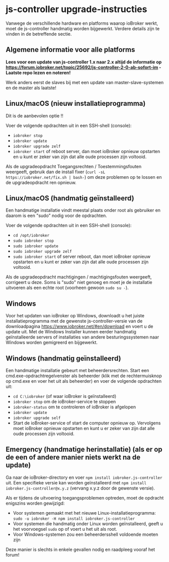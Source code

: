 # js-controller upgrade-instructies

Vanwege de verschillende hardware en platforms waarop ioBroker werkt, moet de js-controller handmatig worden bijgewerkt. Verdere details zijn te vinden in de betreffende sectie.

## Algemene informatie voor alle platforms

**Lees voor een update van js-controller 1.x naar 2.x altijd de informatie op https://forum.iobroker.net/topic/25692/js-controller-2-0-ab-sofort-im -Laatste repo lezen en noteren!**

Werk anders eerst de slaves bij met een update van master-slave-systemen en de master als laatste!

## Linux/macOS (nieuw installatieprogramma)
Dit is de aanbevolen optie !!

Voer de volgende opdrachten uit in een SSH-shell (console):
* `iobroker stop`
* `iobroker update`
* `iobroker upgrade zelf`
* `iobroker start` of reboot server, dan moet ioBroker opnieuw opstarten en u kunt er zeker van zijn dat alle oude processen zijn voltooid.

Als de upgradeopdracht Toegangsrechten / Toestemmingsfouten weergeeft, gebruik dan de install fixer (`curl -sL https://iobroker.net/fix.sh | bash-`) om deze problemen op te lossen en de upgradeopdracht ren opnieuw.

## Linux/macOS (handmatig geïnstalleerd)

Een handmatige installatie vindt meestal plaats onder root als gebruiker en daarom is een "sudo" nodig voor de opdrachten.

Voer de volgende opdrachten uit in een SSH-shell (console):
* `cd /opt/iobroker`
* `sudo iobroker stop`
* `sudo iobroker update`
* `sudo iobroker upgrade zelf`
* `sudo iobroker start` of server reboot, dan moet ioBroker opnieuw opstarten en u kunt er zeker van zijn dat alle oude processen zijn voltooid.

Als de upgradeopdracht machtigingen / machtigingsfouten weergeeft, corrigeert u deze. Soms is "sudo" niet genoeg en moet je de installatie uitvoeren als een echte root (voorheen gewoon `sudo su -`).

## Windows

Voor het updaten van ioBroker op Windows, downloadt u het juiste installatieprogramma met de gewenste js-controller-versie van de downloadpagina https://www.iobroker.net/#en/download en voert u de update uit. Met de Windows Installer kunnen eerder handmatig geïnstalleerde servers of installaties van andere besturingssystemen naar Windows worden gemigreerd en bijgewerkt.

## Windows (handmatig geïnstalleerd)

Een handmatige installatie gebeurt met beheerdersrechten. Start een cmd.exe-opdrachtregelvenster als beheerder (klik met de rechtermuisknop op cmd.exe en voer het uit als beheerder) en voer de volgende opdrachten uit:

* `cd C:\iobroker` (of waar ioBroker is geïnstalleerd)
* `iobroker stop` om de ioBroker-service te stoppen
* `iobroker-status` om te controleren of ioBroker is afgelopen
* `iobroker update`
* `iobroker upgrade self`
* Start de ioBroker-service of start de computer opnieuw op. Vervolgens moet ioBroker opnieuw opstarten en kunt u er zeker van zijn dat alle oude processen zijn voltooid.

## Emergency (handmatige herinstallatie) (als er op de een of andere manier niets werkt na de update)
Ga naar de ioBroker-directory en voer `npm install iobroker.js-controller` uit. Een specifieke versie kan worden geïnstalleerd met `npm install iobroker.js-controller@x.y.z` (vervang x.y.z door de gewenste versie).

Als er tijdens de uitvoering toegangsproblemen optreden, moet de opdracht enigszins worden gewijzigd:
* Voor systemen gemaakt met het nieuwe Linux-installatieprogramma: `sudo -u iobroker -H npm install iobroker.js-controller`
* Voor systemen die handmatig onder Linux worden geïnstalleerd, geeft u het voorvoegsel `sudo` op of voert u het uit als root.
* Voor Windows-systemen zou een beheerdersshell voldoende moeten zijn

Deze manier is slechts in enkele gevallen nodig en raadpleeg vooraf het forum!
